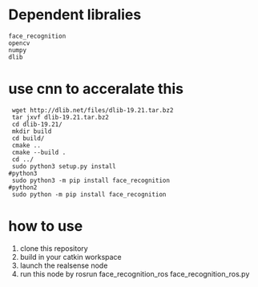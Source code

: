 # Dependent libralies
    face_recognition
    opencv
    numpy
    dlib

# use cnn to acceralate this
     wget http://dlib.net/files/dlib-19.21.tar.bz2
     tar jxvf dlib-19.21.tar.bz2
     cd dlib-19.21/
     mkdir build
     cd build/
     cmake ..
     cmake --build .
     cd ../
     sudo python3 setup.py install
    #python3
     sudo python3 -m pip install face_recognition
    #python2
     sudo python -m pip install face_recognition
     

# how to use
1. clone this repository
2. build in your catkin workspace
3. launch the realsense node
4. run this node by
        rosrun face_recognition_ros face_recognition_ros.py
     

